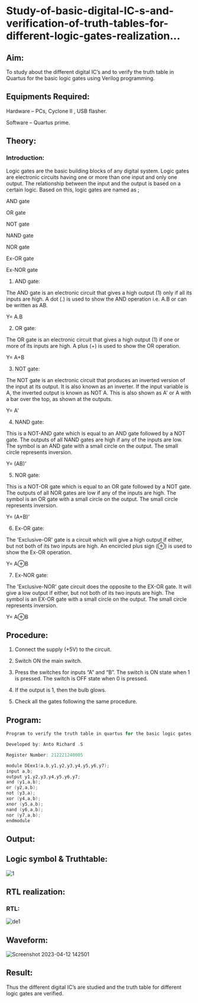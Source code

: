 # Study-of-basic-digital-IC-s-and-verification-of-truth-tables-for-different-logic-gates-realization...

## Aim:

To study about the different digital IC’s and to verify the truth table in Quartus for the basic logic gates using Verilog programming.

## Equipments Required:

Hardware – PCs, Cyclone II , USB flasher.

Software – Quartus prime.

## Theory:

### Introduction:

Logic gates are the basic building blocks of any digital system. Logic gates are electronic circuits having one or more than one input and only one output. The relationship between the input and the output is based on a certain logic. Based on this, logic gates are named as ;

AND gate

OR gate

NOT gate

NAND gate

NOR gate

Ex-OR gate

Ex-NOR gate

1) AND gate:

The AND gate is an electronic circuit that gives a high output (1) only if all its inputs are high. A dot (.) is used to show the AND operation i.e. A.B or can be written as AB.

Y= A.B

2) OR gate:

The OR gate is an electronic circuit that gives a high output (1) if one or more of its inputs are high. A plus (+) is used to show the OR operation.

Y= A+B

3) NOT gate:

The NOT gate is an electronic circuit that produces an inverted version of the input at its output. It is also known as an inverter. If the input variable is A, the inverted output is known as NOT A. This is also shown as A' or A with a bar over the top, as shown at the outputs.

Y= A'

4) NAND gate:

This is a NOT-AND gate which is equal to an AND gate followed by a NOT gate. The outputs of all NAND gates are high if any of the inputs are low. The symbol is an AND gate with a small circle on the output. The small circle represents inversion.

Y= (AB)’

5) NOR gate:

This is a NOT-OR gate which is equal to an OR gate followed by a NOT gate. The outputs of all NOR gates are low if any of the inputs are high. The symbol is an OR gate with a small circle on the output. The small circle represents inversion.

Y= (A+B)’

6) Ex-OR gate:

The 'Exclusive-OR' gate is a circuit which will give a high output if either, but not both of its two inputs are high. An encircled plus sign (⊕) is used to show the Ex-OR operation.

Y= A⊕B

7) Ex-NOR gate:

The 'Exclusive-NOR' gate circuit does the opposite to the EX-OR gate. It will give a low output if either, but not both of its two inputs are high. The symbol is an EX-OR gate with a small circle on the output. The small circle represents inversion.

Y= A⊕B

## Procedure:

1) Connect the supply (+5V) to the circuit.

2) Switch ON the main switch.

3) Press the switches for inputs “A” and “B”. The switch is ON state when 1 is pressed. The switch is OFF state when 0 is pressed.

4) If the output is 1, then the bulb glows.

5) Check all the gates following the same procedure.

## Program:

```c
Program to verify the truth table in quartus for the basic logic gates using Verilog programming.

Developed by: Anto Richard .S

Register Number: 212221240005
```

```c
module DEex1(a,b,y1,y2,y3,y4,y5,y6,y7);
input a,b;
output y1,y2,y3,y4,y5,y6,y7;
and (y1,a,b);
or (y2,a,b);
not (y3,a);
xor (y4,a,b);
xnor (y5,a,b);
nand (y6,a,b);
nor (y7,a,b);
endmodule
```


## Output:

## Logic symbol & Truthtable:

![1](https://user-images.githubusercontent.com/93427534/231402533-a5b2db29-17bf-40f9-aefe-52f88b8935aa.png)

## RTL realization:

### RTL:

![de1](https://user-images.githubusercontent.com/93427534/231402130-3741f04e-718b-45f4-b5c9-4c231dad0afb.png)


## Waveform:


![Screenshot 2023-04-12 142501](https://user-images.githubusercontent.com/93427534/231406446-26d75af0-29fc-4f29-a98d-d61cae86eeb2.png)


## Result:

Thus the different digital IC’s are studied and the truth table for different logic gates are verified.

